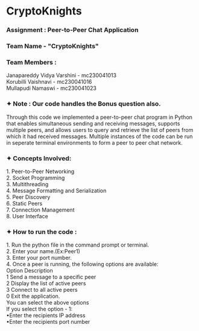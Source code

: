 # CryptoKnights

<h3>Assignment :  Peer-to-Peer Chat Application </h3> 

<h3>Team Name   -   "CryptoKnights" </h3>

<h3>Team Members : </h3>
  Janapareddy Vidya Varshini  -    mc230041013 <br>
  Korubilli Vaishnavi         -    mc230041016 <br>
  Mullapudi Namaswi           -    mc230041023 <br>

 <h3> ✦ Note :  Our code handles the Bonus question also. </h3>

Through this code we implemented  a peer-to-peer chat program in Python  that enables simultaneous 
sending and receiving messages, supports multiple peers, and allows users to query 
and retrieve the list of peers from which it had received messages. Multiple instances of the code
can be run in seperate terminal environments to form a peer to peer chat network. 

<h3>✦ Concepts Involved: </h3> 
  1. Peer-to-Peer Networking <br>
  2. Socket Programming <br>
  3. Multithreading <br>
  4. Message Formatting and Serialization <br>
  5. Peer Discovery <br>
  6. Static Peers <br>
  7. Connection Management <br>
  8. User Interface <br>
 
<h3>✦ How to run the code : </h3> 
 1. Run the python file in the command prompt or terminal. <br>
 2. Enter your name.(Ex:Peer1) <br>
 3. Enter your port number.<br>
 4. Once a peer is running, the following options are available: <br>
     Option	Description<br>
     1	Send a message to a specific peer <br>
     2	Display the list of active peers <br>
     3	Connect to all active peers <br>
     0	Exit the application. <br>
    You can select the above options <br>
    If you select the option - 1: <br>
        •Enter the recipients IP address <br>
        •Enter the recipients port number <br>
    
      



